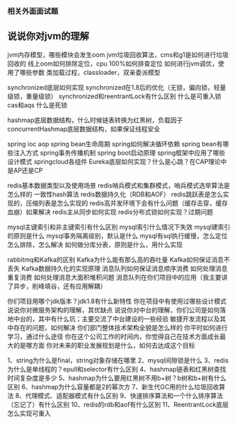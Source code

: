 ### 相关外面面试题
## 说说你对jvm的理解
jvm内存模型，哪些模块会发生oom
jvm垃圾回收算法，cms和g1是如何进行垃圾回收的
线上oom如何排除定位，cpu 100%如何排查定位
如何进行jvm调优，使用了哪些参数
类加载过程，classloader，双亲委派模型

synchronized底层如何实现
synchronized在1.8后的优化（无锁，偏向锁，轻量级锁，重量级锁）
synchronized和reentrantLock有什么区别
什么是可重入锁
cas和aqs
什么是死锁

hashmap底层数据结构，什么时候链表转换为红黑树，负载因子
concurrentHashmap底层数据结构，如果保证线程安全

spring ioc aop
spring bean生命周期
spring如何解决循环依赖
spring bean有哪些注入方式
spring事务传播机制
spring boot启动原理
spring框架中应用了哪些设计模式
springcloud各组件
Eureka底层如何实现？什么是心跳？在CAP理论中是AP还是CP

redis基本数据类型以及使用场景
redis哨兵模式和集群模式，哨兵模式选举算法是怎么样的
一致性hash算法
redis数据持久化（RDB和AOF）
redis跳跃表是怎么实现的，压缩列表是怎么实现的
redis高并发环境下会有什么问题（缓存击穿，缓存血崩）如果解决
redis主从同步如何实现
redis分布式锁如何实现？过期问题

mysql主键索引和非主键索引有什么区别
mysql索引什么情况下失效
mysql建索引的原则是什么
mysql事务隔离级别，默认是什么
mysql有sql执行缓慢，怎么定位怎么排除，怎么解决
如何做分库分表，原则是什么，用什么实现

rabbitmq和Kafka的区别
Kafka为什么能有那么高的吞吐量
Kafka如何保证消息不丢失
Kafka数据持久化的实现原理
消息队列如何保证消息顺序消费
如何处理消息重复消费
如何处理消息大面积堆积问题
消息队列在你们项目中的应用（我主要讲了异步，削峰填谷，还有应用解耦）

你们项目用哪个jdk版本？jdk1.8有什么新特性
你在项目中有使用过哪些设计模式
说说你对微服务架构的理解，其优缺点
说说你对中台的理解，你们公司是如何落地中台的，其中有什么坑；主要交流了中台建设的一些经验
敏捷开发流程以及其中存在的问题，如何解决
你们部门整体技术架构全貌是怎么样的
你平时如何进行学习，通过什么途径
你在这个公司工作的时间内，你觉得自己在技术方面成长最大的是哪方面
你对未来的职业发展规划是什么，如何去达成这个目标

1、string为什么是final，string对象存储在哪里
2、mysql间隙锁是什么
3、redis为什么是单线程的？epull和selector有什么区别
4、hashmap链表和红黑树查找时间复杂度是多少
5、hashmap为什么要用红黑树不用b+树？b树和b+树有什么区别
6、hashmap为什么容量都是2的幂次方
7、新生代GC用的什么垃圾回收算法
8、代理模式、适配器模式有什么区别
9、快速排序算法和一个什么排序算法（忘记了）有什么区别
10、redis的rdb和aof有什么区别
11、ReentrantLock底层怎么实现可重入
